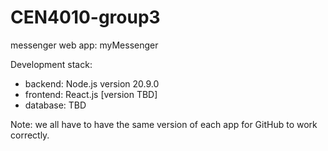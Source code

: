 # CEN4010-group3
messenger web app: myMessenger

Development stack: 
- backend: Node.js version 20.9.0 
- frontend: React.js [version TBD]
- database: TBD

Note: we all have to have the same version of each app for GitHub to work correctly.
